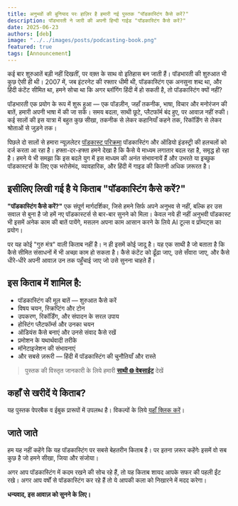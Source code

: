 ```yaml
---
title: अनुभवों की बुनियाद परः हाज़िर है हमारी नई पुस्तक "पॉडकास्टिंग कैसे करें?"
description: पॉडभारती ने जारी की अपनी हिन्दी गाईड "पॉडकास्टिंग कैसे करें?"
date: 2025-06-23 
authors: [deb]
image: "../../images/posts/podcasting-book.png"
featured: true
tags: [Announcement]
---
```

कई बार शुरुआतें बड़ी नहीं दिखतीं, पर वक़्त के साथ वो इतिहास बन जाती हैं। पॉडभारती की शुरुआत भी कुछ ऐसी ही थी। 2007 में, जब इंटरनेट की रफ्तार धीमी थी, पॉडकास्टिंग एक अनसुना शब्द था, और हिंदी कंटेंट सीमित था, हमने सोचा था कि अगर ब्लॉगिंग हिंदी में हो सकती है, तो पॉडकास्टिंग क्यों नहीं?

पॉडभारती एक प्रयोग के रूप में शुरू हुआ — एक पॉडज़ीन, जहाँ तकनीक, भाषा, विचार और मनोरंजन की बातें, हमारी अपनी भाषा में की जा सकें। समय बदला, साथी छूटे, प्लैटफॉर्म बंद हुए, पर आवाज़ नहीं रुकी। कई सालों की इस यात्रा में बहुत कुछ सीखा, तकनीक से लेकर कहानियाँ कहने तक, रिकॉर्डिंग से लेकर श्रोताओं से जुड़ने तक।

पिछले दो सालों से हमारा न्यूज़लेटर [पॉडकास्ट परिक्रमा](https://parikrama.substack.com) पॉडकास्टिंग और ऑडियो इंडस्ट्री की हलचलों को दर्ज करता आ रहा है। हफ्ता-दर-हफ्ता हमने देखा है कि कैसे ये माध्यम लगातार बदल रहा है, समृद्ध हो रहा है। हमने ये भी समझा कि इस बदले युग में इस माध्यम की अनंत संभावनायें हैं और उभरते या इच्छुक पॉडकास्टर्स के लिए एक भरोसेमंद, व्यावहारिक, और हिंदी में गाइड की कितनी अधिक ज़रूरत है।

## इसीलिए लिखी गई है ये किताब "पॉडकास्टिंग कैसे करें?"
**"पॉडकास्टिंग कैसे करें?"** एक संपूर्ण मार्गदर्शिका, जिसे हमने सिर्फ अपने अनुभव से नहीं, बल्कि हर उस सवाल से बुना है जो हमें नए पॉडकास्टर्स से बार-बार सुनने को मिला। केवल नये ही नहीं अनुभवी पॉडकास्ट भी इसमें अनेक काम की बातें पायेंगे, मसलन अपना काम आसान करने के लिये AI टूल्स व प्रॉम्पट्स का प्रयोग।

पर यह कोई "गुरु मंत्र" वाली किताब नहीं है। न ही इसमें कोई जादू है। यह एक साथी है जो बताता है कि कैसे सीमित संसाधनों में भी अच्छा काम हो सकता है। कैसे कंटेंट को ढूँढा जाए, उसे सँवारा जाए, और कैसे धीरे-धीरे अपनी आवाज़ उन तक पहुँचाई जाए जो उसे सुनना चाहते हैं।

## इस किताब में शामिल है:
* पॉडकास्टिंग की मूल बातें — शुरुआत कैसे करें
* विषय चयन, स्क्रिप्टिंग और टोन
* उपकरण, रिकॉर्डिंग, और संपादन के सरल उपाय
* होस्टिंग प्लैटफॉर्म्स और उनका चयन
* ऑडियंस कैसे बनाएं और उनसे संवाद कैसे रखें
* प्रमोशन के यथार्थवादी तरीके
* मॉनेटाइजेशन की संभावनाएं
* और सबसे ज़रूरी — हिंदी में पॉडकास्टिंग की चुनौतियाँ और रास्ते

> पुस्तक की विस्तृत जानकारी के लिये हमारी **[साथी 🌐 वेबसाईट](https://podcasting-guide.netlify.app)** देखें

## कहाँ से खरीदें ये किताब?
यह पुस्तक पेपरबैक व ईबुक प्रारूपों में उपलब्ध है। विकल्पों के लिये [यहाँ क्लिक करें](https://podcasting-guide.netlify.app/#buy-now)।

## जाते जाते
हम यह नहीं कहेंगे कि यह पॉडकास्टिंग पर सबसे बेहतरीन किताब है। पर इतना ज़रूर कहेंगेः इसमें वो सब कुछ है जो हमने सीखा, जिया और संजोया।

अगर आप पॉडकास्टिंग में कदम रखने की सोच रहे हैं, तो यह किताब शायद आपके सफर की पहली ईंट रखे। अगर आप वर्षों से पॉडकास्टिंग कर रहे हैं तो ये आपकी कला को निखारने में मदद करेगा।

**धन्यवाद, इस आवाज़ को सुनने के लिए।**
